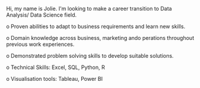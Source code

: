 Hi, my name is Jolie. I'm looking to make a career transition to Data Analysis/ Data Science field. 

o Proven abilities to adapt to business requirements and learn new skills.

o Domain knowledge across business, marketing ando perations throughout previous work experiences.

o Demonstrated problem solving skills to develop suitable solutions.

o Technical Skills: Excel, SQL, Python, R

o Visualisation tools: Tableau, Power BI
